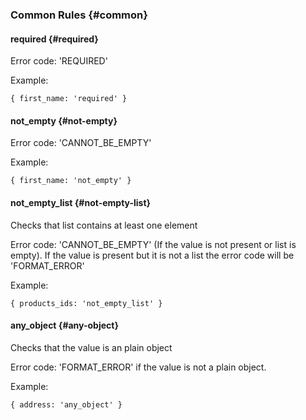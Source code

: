 ### Common Rules {#common}

#### required {#required}

Error code: 'REQUIRED'

Example:

```text
{ first_name: 'required' }
```

#### not\_empty {#not-empty}

Error code: 'CANNOT\_BE\_EMPTY'

Example:

```text
{ first_name: 'not_empty' }
```

#### not\_empty\_list {#not-empty-list}

Checks that list contains at least one element

Error code: 'CANNOT\_BE\_EMPTY' \(If the value is not present or list is empty\). If the value is present but it is not a list the error code will be 'FORMAT\_ERROR'

Example:

```text
{ products_ids: 'not_empty_list' }
```

#### any\_object {#any-object}

Checks that the value is an plain object

Error code: 'FORMAT\_ERROR' if the value is not a plain object.

Example:

```text
{ address: 'any_object' }
```



